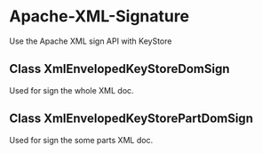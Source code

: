 # Apache-XML-Signature

Use the Apache XML sign API with KeyStore

## Class XmlEnvelopedKeyStoreDomSign

Used for sign the whole XML doc.

## Class XmlEnvelopedKeyStorePartDomSign

Used for sign the some parts XML doc.
